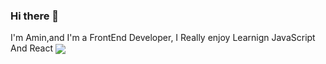 ### Hi there 👋

I'm Amin,and I'm a FrontEnd Developer, I Really enjoy Learnign JavaScript And React
<img align="center" src="https://github-readme-stats.vercel.app/api?username=amin-da&show_icons=true&count_private=true&include_all_commits=true&theme=nord" /></a>
